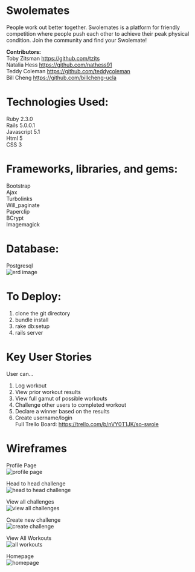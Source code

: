 # Swolemates

People work out better together.  Swolemates is a platform for friendly competition where people push each other
to achieve their peak physical condition.  Join the community and find your Swolemate!

**Contributors:** <br>
Toby Zitsman https://github.com/tzits <br>
Natalia Hess https://github.com/nathess91 <br>
Teddy Coleman https://github.com/teddycoleman <br>
Bill Cheng https://github.com/billcheng-ucla

# Technologies Used: <br>
Ruby 2.3.0 <br>
Rails 5.0.0.1 <br>
Javascript 5.1 <br>
Html 5 <br>
CSS 3 

# Frameworks, libraries, and gems: <br>
Bootstrap<br>
Ajax<br>
Turbolinks <br>
Will_paginate<br>
Paperclip<br>
BCrypt<br>
Imagemagick

# Database: <br>
Postgresql <br>
![erd image](http://i.imgur.com/cs8eal6.png)

# To Deploy: <br>
1. clone the git directory <br>
2. bundle install <br>
3. rake db:setup <br> 
4. rails server <br>

# Key User Stories <br>
User can...<br>
1. Log workout <br>
2. View prior workout results <br>
3. View full gamut of possible workouts <br>
4. Challenge other users to completed workout <br>
5. Declare a winner based on the results <br>
6. Create username/login<br>
Full Trello Board: https://trello.com/b/nVY0T1JK/so-swole

# Wireframes<br>

Profile Page <br>
![profile page](http://i.imgur.com/9Z7OZfa.jpg)<br>

Head to head challenge <br> 
![head to head challenge](http://i.imgur.com/NQZqUKm.png)<br>

View all challenges<br>
![view all challenges](http://i.imgur.com/bSJMqL2.jpg)<br>

Create new challenge<br>
![create challenge](http://i.imgur.com/VEE707r.jpg)<br>

View All Workouts <br> 
![all workouts](http://i.imgur.com/T1Cbsy1.jpg)<br>

Homepage<br>
![homepage](http://i.imgur.com/hphkagl.jpg)<br>
